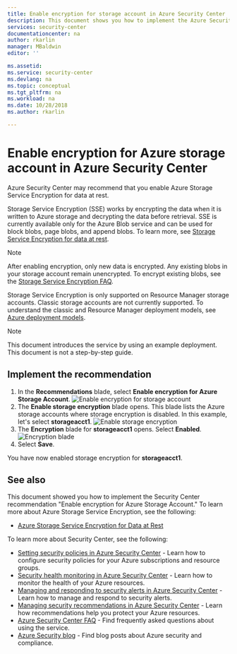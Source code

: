 ```yaml
---
title: Enable encryption for storage account in Azure Security Center | Microsoft Docs
description: This document shows you how to implement the Azure Security Center recommendations **Enable encryption for Azure Storage Account**.
services: security-center
documentationcenter: na
author: rkarlin
manager: MBaldwin
editor: ''

ms.assetid:
ms.service: security-center
ms.devlang: na
ms.topic: conceptual
ms.tgt_pltfrm: na
ms.workload: na
ms.date: 10/28/2018
ms.author: rkarlin

---
```

# Enable encryption for Azure storage account in Azure Security Center
Azure Security Center may recommend that you enable Azure Storage Service Encryption for data at rest.

Storage Service Encryption (SSE) works by encrypting the data when it is written to Azure storage and decrypting the data before retrieval.  SSE is currently available only for the Azure Blob service and can be used for block blobs, page blobs, and append blobs.  To learn more, see [Storage Service Encryption for data at rest](../storage/common/storage-service-encryption.md).


> [!Note]
> After enabling encryption, only new data is encrypted. Any existing blobs in your storage account remain unencrypted. To encrypt existing blobs, see the [Storage Service Encryption FAQ](../storage/common/storage-service-encryption.md#faq-for-storage-service-encryption).
>
>

Storage Service Encryption is only supported on Resource Manager storage accounts. Classic storage accounts are not currently supported. To understand the classic and Resource Manager deployment models, see [Azure deployment models](../azure-classic-rm.md).

> [!NOTE]
> This document introduces the service by using an example deployment.  This document is not a step-by-step guide.
>
>

## Implement the recommendation
1. In the **Recommendations** blade, select **Enable encryption for Azure Storage Account**.
   ![Enable encryption for storage account][1]
2. The **Enable storage encryption** blade opens. This blade lists the Azure storage accounts where storage encryption is disabled. In this example, let's select **storageacct1**.
   ![Enable storage encryption][2]
3. The **Encryption** blade for **storageacct1** opens. Select **Enabled**.
   ![Encryption blade][3]
4. Select **Save**.

You have now enabled storage encryption for **storageacct1**.


## See also
This document showed you how to implement the Security Center recommendation "Enable encryption for Azure Storage Account." To learn more about Azure Storage Service Encryption, see the following:

* [Azure Storage Service Encryption for Data at Rest](../storage/common/storage-service-encryption.md)

To learn more about Security Center, see the following:

* [Setting security policies in Azure Security Center](security-center-policies.md) - Learn how to configure security policies for your Azure subscriptions and resource groups.
* [Security health monitoring in Azure Security Center](security-center-monitoring.md) - Learn how to monitor the health of your Azure resources.
* [Managing and responding to security alerts in Azure Security Center](security-center-managing-and-responding-alerts.md) - Learn how to manage and respond to security alerts.
* [Managing security recommendations in Azure Security Center](security-center-recommendations.md) - Learn how recommendations help you protect your Azure resources.
* [Azure Security Center FAQ](security-center-faq.md) - Find frequently asked questions about using the service.
* [Azure Security blog](https://blogs.msdn.com/b/azuresecurity/) - Find blog posts about Azure security and compliance.

<!--Image references-->
[1]: ./media/security-center-enable-encryption-for-storage-account/enable-encryption-for-storage-account.png
[2]: ./media/security-center-enable-encryption-for-storage-account/enable-storage-encryption.png
[3]: ./media/security-center-enable-encryption-for-storage-account/encryption-blade.png
